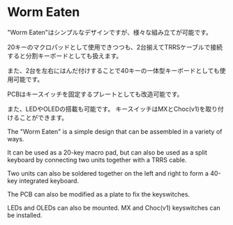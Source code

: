 # Worm Eaten

"Worm Eaten"はシンプルなデザインですが、様々な組み立てが可能です。

20キーのマクロパッドとして使用できつつも、2台揃えてTRRSケーブルで接続すると分割キーボードとしても扱えます。

また、2台を左右にはんだ付けすることで40キーの一体型キーボードとしても使用可能です。

PCBはキースイッチを固定するプレートとしても改造可能です。

また、LEDやOLEDの搭載も可能です。
キースイッチはMXとChoc(v1)を取り付けることができます。

The "Worm Eaten" is a simple design that can be assembled in a variety of ways.

It can be used as a 20-key macro pad, but can also be used as a split keyboard by connecting two units together with a TRRS cable.

Two units can also be soldered together on the left and right to form a 40-key integrated keyboard.

The PCB can also be modified as a plate to fix the keyswitches.

LEDs and OLEDs can also be mounted.
MX and Choc(v1) keyswitches can be installed.
